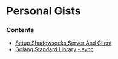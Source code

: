# Personal Gists

### Contents
- [Setup Shadowsocks Server And Client](https://gist.github.com/jinying-che/ea1a207e6590f4b6b8f62760658a2665)
- [Golang Standard Library - sync](https://gist.github.com/jinying-che/36e56db094f955531a404ad6f3ab02af)



